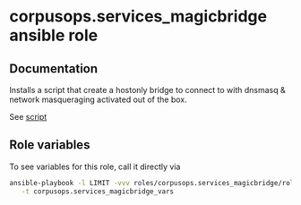 # corpusops.services_magicbridge ansible role
## Documentation

Installs a script that create a hostonly bridge to connect to with dnsmasq & network masqueraging activated out of the box.

See [script](./templates/usr/bin/cops_magicbridge.sh)

## Role variables
To see variables for this role, call it directly via
```bash
ansible-playbook -l LIMIT -vvv roles/corpusops.services_magicbridge/role.yml \
   -t corpusops.services_magicbridge_vars
```
